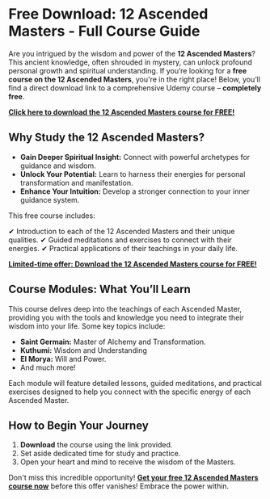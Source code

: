 # Free Download: 12 Ascended Masters - Full Course Guide

Are you intrigued by the wisdom and power of the **12 Ascended Masters**? This ancient knowledge, often shrouded in mystery, can unlock profound personal growth and spiritual understanding. If you’re looking for a **free course on the 12 Ascended Masters**, you're in the right place! Below, you’ll find a direct download link to a comprehensive Udemy course – **completely free**.

[**Click here to download the 12 Ascended Masters course for FREE!**](https://udemywork.com/12-ascended-masters)

## Why Study the 12 Ascended Masters?

*   **Gain Deeper Spiritual Insight:** Connect with powerful archetypes for guidance and wisdom.
*   **Unlock Your Potential:** Learn to harness their energies for personal transformation and manifestation.
*   **Enhance Your Intuition:** Develop a stronger connection to your inner guidance system.

This free course includes:

✔ Introduction to each of the 12 Ascended Masters and their unique qualities.
✔ Guided meditations and exercises to connect with their energies.
✔ Practical applications of their teachings in your daily life.

[**Limited-time offer: Download the 12 Ascended Masters course for FREE!**](https://udemywork.com/12-ascended-masters)

## Course Modules: What You’ll Learn

This course delves deep into the teachings of each Ascended Master, providing you with the tools and knowledge you need to integrate their wisdom into your life. Some key topics include:

*   **Saint Germain:** Master of Alchemy and Transformation.
*   **Kuthumi:** Wisdom and Understanding
*   **El Morya:** Will and Power.
*   And much more!

Each module will feature detailed lessons, guided meditations, and practical exercises designed to help you connect with the specific energy of each Ascended Master.

## How to Begin Your Journey

1.  **Download** the course using the link provided.
2.  Set aside dedicated time for study and practice.
3.  Open your heart and mind to receive the wisdom of the Masters.

Don't miss this incredible opportunity! **[Get your free 12 Ascended Masters course now](https://udemywork.com/12-ascended-masters)** before this offer vanishes! Embrace the power within.
